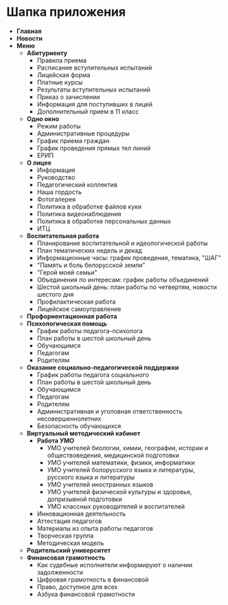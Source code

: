 # Шапка приложения

- **Главная**
- **Новости**
- **Меню**
  - **Абитуриенту**
    - Правила приема
    - Расписание вступительных испытаний
    - Лицейская форма
    - Платные курсы
    - Результаты вступительных испытаний
    - Приказ о зачислении
    - Информация для поступивших в лицей
    - Дополнительный прием в 11 класс
  - **Одно окно**
    - Режим работы
    - Административные процедуры
    - График приема граждан
    - График проведения прямых тел линий
    - ЕРИП
  - **О лицее**
    - Информация
    - Руководство
    - Педагогический коллектив
    - Наша гордость
    - Фотогалерея
    - Политика в обработке файлов куки
    - Политика видеонаблюдения
    - Политика в обработке персональных данных
    - ИТЦ
  - **Воспитательная работа**
    - Планирование воспитательной и идеологической работы
    - План тематических недель и декад
    - Информационные часы: график проведения, тематика, "ШАГ"
    - "Память и боль белорусской земли"
    - "Герой моей семьи"
    - Объединения по интересам: график работы объединений
    - Шестой школьный день: план работы по четвертям, новости шестого дня
    - Профилактическая работа
    - Лицейское самоуправление
  - **Профориентационная работа**
  - **Психологическая помощь**
    - График работы педагога-психолога
    - План работы в шестой школьный день
    - Обучающимся
    - Педагогам
    - Родителям
  - **Оказание социально-педагогической поддержки**
    - График работы педагога социального
    - План работы в шестой школьный день
    - Обучающимся
    - Педагогам
    - Родителям
    - Административная и уголовная ответственность несовершеннолетних
    - Безопасность обучающихся
  - **Виртуальный методический кабинет**
    - **Работа УМО**
      - УМО учителей биологии, химии, географии, истории и обществоведения, медицинской подготовки
      - УМО учителей математики, физики, информатики
      - УМО учителей болорусского языка и литературы, русского языка и литературы
      - УМО учителей иностранных языков
      - УМО учителей физической культуры и здоровья, допризывной подготовки
      - УМО классных руководителей и воспитателей
    - Инновационная деятельность
    - Аттестация педагогов
    - Материалы из опыта работы педагогов
    - Творческая группа
    - Методическая модель
  - **Родительский университет**
  - **Финансовая грамотность**
    - Как судебные исполнители информируют о наличии задолженности
    - Цифровая грамотность в финансовой
    - Право, доступное для всех
    - Азбука финансовой грамотности
